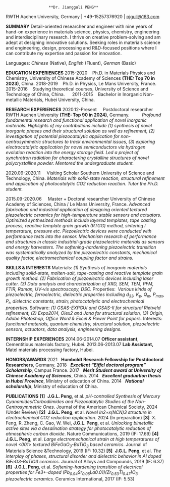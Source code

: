                        **Dr. Jiangguli PENG**
RWTH Aachen University, Germany | +49-15257376920 | [pjguli@163.com](mailto:pjguli@163.com)

**SUMMARY**
Detail-oriented researcher and engineer with nine years of hand-on experience in materials science, physics, chemistry, engineering and interdisciplinary research. I thrive on creative problem-solving and am adept at designing innovative solutions. Seeking roles in materials science and engineering, design, processing and R&D-focused positions where I can contribute my expertise and passion for innovation.

Languages: _Chinese_ (Native), _English_ (Fluent), _German_ (Basic)

**EDUCATION EXPERIENCES**
2015-2020    Ph.D. in Materials Physics and Chemistry, University of Chinese Academy of Sciences **(THE: Top 70 in 2023)**, China.
2018-2019    Ph.D. in Physics, Le Mans University, France.
2015-2016    Studying theoretical courses, University of Science and Technology of China, China.     
2011-2015    Bachelor in Inorganic Non-metallic Materials, Hubei University, China.

**RESEARCH EXPERIENCES**
2020.12-Present     Postdoctoral researcher
RWTH Aachen University **(THE: Top 90 in 2024)**, Germany.         
*Profound fundamental research and functional application of novel inorganic materials. Highlights of my contributions include (1) synthesis of novel inorganic phases and their structural solution as well as refinement, (2) investigation of potential piezocatalytic application for non-centrosymmetric structures to track environmental issues, (3) exploring electrocatalytic application for novel semiconductors via hydrogen evolution reaction into the energy storage field.*
*Led a project of synchrotron radiation for charactering crystalline structures of novel polycrystalline powder.*
*Mentored the undergraduate student.*

2020.09-2020.11     Visiting Scholar
Southern University of Science and Technology, China.
*Materials with solid-state reaction, structural refinement and application of photocatalytic CO2 reduction reaction.*
*Tutor the Ph.D. student.*

2015.09-2020.06     Master + Doctoral researcher
University of Chinese Academy of Sciences, China / Le Mans University, France.
*Advanced fabrication and industrial application of designing oriented textured piezoelectric ceramics for high-temperature stable sensors and actuators. Optimized synthesized methods include layered templates, tape casting process, reactive template grain growth (RTGG) method, sintering l   temperature, pressure etc. Piezoelectric devices were conducted with performance tests into the sensor.*
*Mechanism research of performance and structures in classic industrial-grade piezoelectric materials as sensors and energy harvesters. The softening-hardening piezoelectric transition was systematically analyzed by the piezoelectric constants, mechanical quality factor, electromechanical coupling factor and strains.*

**SKILLS & INTERESTS**
Materials: *(1) Synthesis of inorganic materials including solid-state, molten-salt, tape-casting and reactive template grain growth method. (2) Fabrication of piezoelectric devices including laser cutter. (3) Data analysis and characterization of XRD, SEM, TEM, PFM, FTIR, Raman, UV-vis spectroscopy, DSC.*
Properties:  *Various kinds of piezoelectric, ferroelectric, dielectric properties including d<sub>33</sub>, K<sub>p</sub>, Q<sub>m</sub>, P<sub>max</sub>, P<sub>r</sub>, dielectric constants, strain; photocatalytic and electrochemical properties*.
Software: *(1) GSAS-EXPGUI and GSAS-II for structural Rietveld refinement, (2) Expo2014, Olex2 and Jana for structural solution, (3) Origin, Adobe Photoshop, Office Word & Excel & Power Point for papers.*
Interests: *functional materials, quantum chemistry, structural solution, piezoelectric sensors, actuators, data analysis, engineering designs.*

**INTERNSHIP EXPERIENCES**
2014.06-2014.07 **Officer assistant**, Cementitious materials factory, Hubei.
2013.06-2013.07 **Lab Assistant,** Matel materials processing factory, Hubei.

**HONORS/AWARDS**
2021   **Humboldt Research Fellowship for Postdoctoral Researchers**, Germany.
2018   **_Excellent “Eiffel doctoral program” Scholarship_**, Campus France.
2017   **_Merit Student award at University of Chinese Academy of Sciences_**, China.
2014   **_Excellent graduation thesis in Hubei Province_**, Ministry of education of China.
2014   **_National scholarship_**, Ministry of education of China.

**PUBLICATIONS**
**[1]**  **J.G.L. Peng**, et al. _pH-controlled Synthesis of Mercury Cyanamides/Carbodiimides and Piezocatalytic Studies of the Non-Centrosymmetric Ones_. Journal of the American Chemical Society, 2024 (Under Review)
**[2]**  **J.G.L. Peng**, et al. _Novel In2+x(NCN)3 structure in electrochemical CO2 reduction application_. 2024 (In preparation)
**[3]**  X. Feng, R. Zheng, C. Gao, W. Wei, **J.G.L. Peng**, et al. _Unlocking bimetallic active sites via a desalination strategy for photocatalytic reduction of atmospheric carbon dioxide_. Nature Communications, 2019 (IF: 17.69)
**[4]**  **J.G.L. Peng**, et al. *Large electromechanical strain at high temperatures of novel <001> textured BiFeGaO<sub>3</sub>-BaTiO<sub>3</sub> based ceramics*. Journal of Materials Science &Technology, 2019 (IF: 10.32)
**[5]**  **J.G.L. Peng**, et al. _The interplay of phases, structural disorder and dielectric behavior in Al doped BiFeO3-BaTiO3 ceramics_. Journal of Alloys and Compounds, 2019 (IF: 6.37)
**[6]**  **J.G.L. Peng**, et al. _Softening-hardening transition of electrical properties for Fe3+-doped (Pb<sub>0.94</sub>Sr<sub>0.05</sub>La0.01)(Zr<sub>0.53</sub>Ti<sub>0.47</sub>)O<sub>3</sub> piezoelectric ceramics_. Ceramics International, 2017 (IF: 5.53)